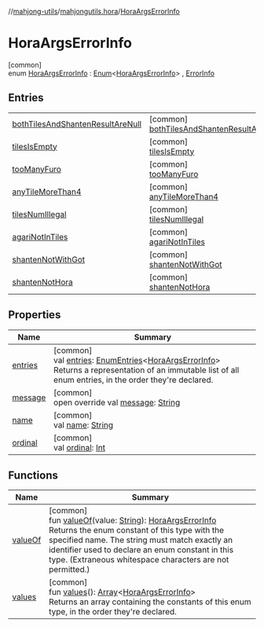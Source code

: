 //[mahjong-utils](../../../index.md)/[mahjongutils.hora](../index.md)/[HoraArgsErrorInfo](index.md)

# HoraArgsErrorInfo

[common]\
enum [HoraArgsErrorInfo](index.md) : [Enum](https://kotlinlang.org/api/latest/jvm/stdlib/kotlin/-enum/index.html)&lt;[HoraArgsErrorInfo](index.md)&gt; , [ErrorInfo](../../mahjongutils/-error-info/index.md)

## Entries

| | |
|---|---|
| [bothTilesAndShantenResultAreNull](both-tiles-and-shanten-result-are-null/index.md) | [common]<br>[bothTilesAndShantenResultAreNull](both-tiles-and-shanten-result-are-null/index.md) |
| [tilesIsEmpty](tiles-is-empty/index.md) | [common]<br>[tilesIsEmpty](tiles-is-empty/index.md) |
| [tooManyFuro](too-many-furo/index.md) | [common]<br>[tooManyFuro](too-many-furo/index.md) |
| [anyTileMoreThan4](any-tile-more-than4/index.md) | [common]<br>[anyTileMoreThan4](any-tile-more-than4/index.md) |
| [tilesNumIllegal](tiles-num-illegal/index.md) | [common]<br>[tilesNumIllegal](tiles-num-illegal/index.md) |
| [agariNotInTiles](agari-not-in-tiles/index.md) | [common]<br>[agariNotInTiles](agari-not-in-tiles/index.md) |
| [shantenNotWithGot](shanten-not-with-got/index.md) | [common]<br>[shantenNotWithGot](shanten-not-with-got/index.md) |
| [shantenNotHora](shanten-not-hora/index.md) | [common]<br>[shantenNotHora](shanten-not-hora/index.md) |

## Properties

| Name | Summary |
|---|---|
| [entries](entries.md) | [common]<br>val [entries](entries.md): [EnumEntries](https://kotlinlang.org/api/latest/jvm/stdlib/kotlin.enums/-enum-entries/index.html)&lt;[HoraArgsErrorInfo](index.md)&gt;<br>Returns a representation of an immutable list of all enum entries, in the order they're declared. |
| [message](message.md) | [common]<br>open override val [message](message.md): [String](https://kotlinlang.org/api/latest/jvm/stdlib/kotlin/-string/index.html) |
| [name](../../mahjongutils.shanten/-furo-chance-shanten-args-error-info/tiles-num-illegal/index.md#-372974862%2FProperties%2F1581026887) | [common]<br>val [name](../../mahjongutils.shanten/-furo-chance-shanten-args-error-info/tiles-num-illegal/index.md#-372974862%2FProperties%2F1581026887): [String](https://kotlinlang.org/api/latest/jvm/stdlib/kotlin/-string/index.html) |
| [ordinal](../../mahjongutils.shanten/-furo-chance-shanten-args-error-info/tiles-num-illegal/index.md#-739389684%2FProperties%2F1581026887) | [common]<br>val [ordinal](../../mahjongutils.shanten/-furo-chance-shanten-args-error-info/tiles-num-illegal/index.md#-739389684%2FProperties%2F1581026887): [Int](https://kotlinlang.org/api/latest/jvm/stdlib/kotlin/-int/index.html) |

## Functions

| Name | Summary |
|---|---|
| [valueOf](value-of.md) | [common]<br>fun [valueOf](value-of.md)(value: [String](https://kotlinlang.org/api/latest/jvm/stdlib/kotlin/-string/index.html)): [HoraArgsErrorInfo](index.md)<br>Returns the enum constant of this type with the specified name. The string must match exactly an identifier used to declare an enum constant in this type. (Extraneous whitespace characters are not permitted.) |
| [values](values.md) | [common]<br>fun [values](values.md)(): [Array](https://kotlinlang.org/api/latest/jvm/stdlib/kotlin/-array/index.html)&lt;[HoraArgsErrorInfo](index.md)&gt;<br>Returns an array containing the constants of this enum type, in the order they're declared. |
